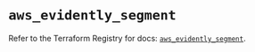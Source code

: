 # `aws_evidently_segment`

Refer to the Terraform Registry for docs: [`aws_evidently_segment`](https://registry.terraform.io/providers/hashicorp/aws/6.13.0/docs/resources/evidently_segment).
